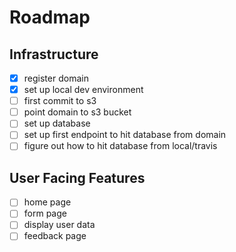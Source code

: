 # Roadmap

## Infrastructure
- [x] register domain
- [x] set up local dev environment
- [ ] first commit to s3
- [ ] point domain to s3 bucket
- [ ] set up database
- [ ] set up first endpoint to hit database from domain
- [ ] figure out how to hit database from local/travis

## User Facing Features
- [ ] home page
- [ ] form page
- [ ] display user data
- [ ] feedback page